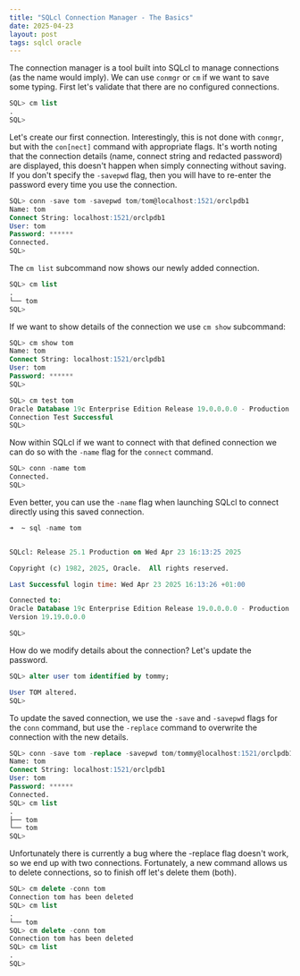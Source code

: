 ```yaml
---
title: "SQLcl Connection Manager - The Basics"
date: 2025-04-23
layout: post
tags: sqlcl oracle
---
```


The connection manager is a tool built into SQLcl to manage connections (as the name would imply).
We can use ```conmgr``` or ```cm``` if we want to save some typing. 
First let's validate that there are no configured connections.

```sql
SQL> cm list
.
SQL> 
```

Let's create our first connection.  Interestingly, this is not done with ```conmgr```, but with the ```con[nect]``` command with appropriate flags.
It's worth noting that the connection details (name, connect string and redacted password) are displayed, this doesn't happen when simply connecting without saving.  If you don't specify the ```-savepwd``` flag, then you will have to re-enter the password every time you use the connection.

```sql
SQL> conn -save tom -savepwd tom/tom@localhost:1521/orclpdb1
Name: tom
Connect String: localhost:1521/orclpdb1
User: tom
Password: ******
Connected.
SQL> 
```

The ```cm list``` subcommand now shows our newly added connection.
```sql
SQL> cm list
.
└── tom
SQL> 
```


If we want to show details of the connection we use ```cm show``` subcommand:
```sql
SQL> cm show tom
Name: tom
Connect String: localhost:1521/orclpdb1
User: tom
Password: ******
SQL> 
```

```sql
SQL> cm test tom
Oracle Database 19c Enterprise Edition Release 19.0.0.0.0 - Production
Connection Test Successful
SQL> 
```

Now within SQLcl if we want to connect with that defined connection we can do so with the ```-name``` flag  for the ```connect``` command.
```sql
SQL> conn -name tom
Connected.
SQL>
```

Even better, you can use the ```-name``` flag when launching SQLcl to connect directly using this saved connection.
```sql
➜  ~ sql -name tom


SQLcl: Release 25.1 Production on Wed Apr 23 16:13:25 2025

Copyright (c) 1982, 2025, Oracle.  All rights reserved.

Last Successful login time: Wed Apr 23 2025 16:13:26 +01:00

Connected to:
Oracle Database 19c Enterprise Edition Release 19.0.0.0.0 - Production
Version 19.19.0.0.0

SQL>
```

How do we modify details about the connection?  Let's update the password.
```sql
SQL> alter user tom identified by tommy;

User TOM altered.
SQL>
```

To update the saved connection, we use the ```-save``` and ```-savepwd``` flags for the ```conn``` command, but use the ```-replace``` command to overwrite the connection with the new details.
```sql
SQL> conn -save tom -replace -savepwd tom/tommy@localhost:1521/orclpdb1
Name: tom
Connect String: localhost:1521/orclpdb1
User: tom
Password: ******
Connected.
SQL> cm list
.
├── tom
└── tom
SQL>
```
Unfortunately there is currently a bug where the -replace flag doesn't work, so we end up with two connections.
Fortunately, a new command allows us to delete connections, so to finish off let's delete them (both).

```sql
SQL> cm delete -conn tom
Connection tom has been deleted
SQL> cm list
.
└── tom
SQL> cm delete -conn tom
Connection tom has been deleted
SQL> cm list
.
SQL>
```